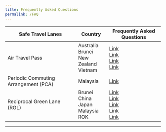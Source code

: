 ```yaml
---
title: Frequently Asked Questions
permalink: /FAQ
---
```


| Safe Travel Lanes  | Country | Frequently Asked Questions |
| ------------- |-------------------| -------------------|
|  Air Travel Pass  |  Australia <br> Brunei <br> New Zealand <br> Vietnam | <span style="text-align:center;"> [Link](/australia/atp/faq) <br> [Link](/brunei/atp/faq) <br> [Link](/newzealand/atp/faq) <br> [Link](/vietnam/atp/faq) </span> |
| Periodic Commuting Arrangement (PCA) | Malaysia | [Link](/brunei/rgl/faq)|
| Reciprocal Green Lane (RGL) |  Brunei <br> China <br> Japan <br> Malaysia <br> ROK | [Link](/brunei/rgl/faq) <br> [Link](/china/rgl/faq) <br> [Link](/japan/rgl/faq) <br> [Link](/malaysia/rgl/faq) <br> [Link](/rok/rgl/faq)|

-----
